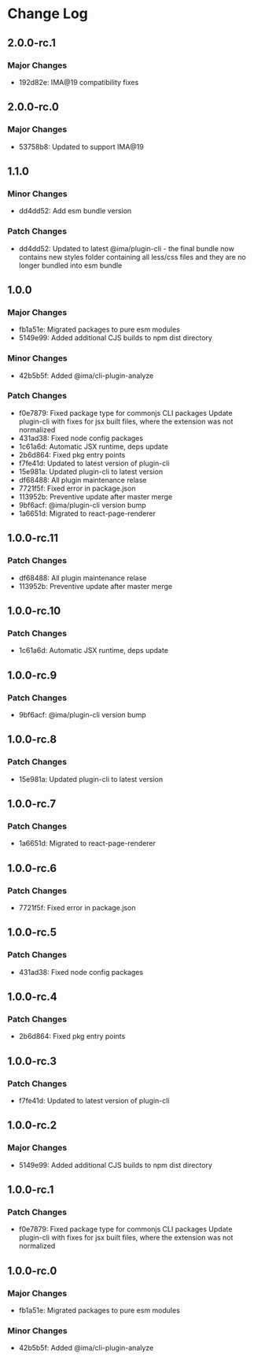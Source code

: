 # Change Log

## 2.0.0-rc.1

### Major Changes

- 192d82e: IMA@19 compatibility fixes

## 2.0.0-rc.0

### Major Changes

- 53758b8: Updated to support IMA@19

## 1.1.0

### Minor Changes

- dd4dd52: Add esm bundle version

### Patch Changes

- dd4dd52: Updated to latest @ima/plugin-cli - the final bundle now contains new styles folder containing all less/css files and they are no longer bundled into esm bundle

## 1.0.0

### Major Changes

- fb1a51e: Migrated packages to pure esm modules
- 5149e99: Added additional CJS builds to npm dist directory

### Minor Changes

- 42b5b5f: Added @ima/cli-plugin-analyze

### Patch Changes

- f0e7879: Fixed package type for commonjs CLI packages
  Update plugin-cli with fixes for jsx built files, where the extension was not normalized
- 431ad38: Fixed node config packages
- 1c61a6d: Automatic JSX runtime, deps update
- 2b6d864: Fixed pkg entry points
- f7fe41d: Updated to latest version of plugin-cli
- 15e981a: Updated plugin-cli to latest version
- df68488: All plugin maintenance relase
- 7721f5f: Fixed error in package.json
- 113952b: Preventive update after master merge
- 9bf6acf: @ima/plugin-cli version bump
- 1a6651d: Migrated to react-page-renderer

## 1.0.0-rc.11

### Patch Changes

- df68488: All plugin maintenance relase
- 113952b: Preventive update after master merge

## 1.0.0-rc.10

### Patch Changes

- 1c61a6d: Automatic JSX runtime, deps update

## 1.0.0-rc.9

### Patch Changes

- 9bf6acf: @ima/plugin-cli version bump

## 1.0.0-rc.8

### Patch Changes

- 15e981a: Updated plugin-cli to latest version

## 1.0.0-rc.7

### Patch Changes

- 1a6651d: Migrated to react-page-renderer

## 1.0.0-rc.6

### Patch Changes

- 7721f5f: Fixed error in package.json

## 1.0.0-rc.5

### Patch Changes

- 431ad38: Fixed node config packages

## 1.0.0-rc.4

### Patch Changes

- 2b6d864: Fixed pkg entry points

## 1.0.0-rc.3

### Patch Changes

- f7fe41d: Updated to latest version of plugin-cli

## 1.0.0-rc.2

### Major Changes

- 5149e99: Added additional CJS builds to npm dist directory

## 1.0.0-rc.1

### Patch Changes

- f0e7879: Fixed package type for commonjs CLI packages
  Update plugin-cli with fixes for jsx built files, where the extension was not normalized

## 1.0.0-rc.0

### Major Changes

- fb1a51e: Migrated packages to pure esm modules

### Minor Changes

- 42b5b5f: Added @ima/cli-plugin-analyze
